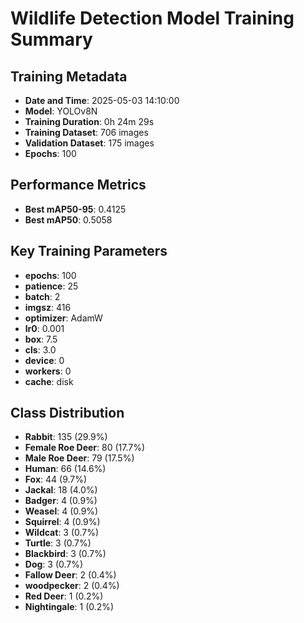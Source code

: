 # Wildlife Detection Model Training Summary

## Training Metadata
- **Date and Time**: 2025-05-03 14:10:00
- **Model**: YOLOv8N
- **Training Duration**: 0h 24m 29s
- **Training Dataset**: 706 images
- **Validation Dataset**: 175 images
- **Epochs**: 100

## Performance Metrics
- **Best mAP50-95**: 0.4125
- **Best mAP50**: 0.5058

## Key Training Parameters
- **epochs**: 100
- **patience**: 25
- **batch**: 2
- **imgsz**: 416
- **optimizer**: AdamW
- **lr0**: 0.001
- **box**: 7.5
- **cls**: 3.0
- **device**: 0
- **workers**: 0
- **cache**: disk

## Class Distribution
- **Rabbit**: 135 (29.9%)
- **Female Roe Deer**: 80 (17.7%)
- **Male Roe Deer**: 79 (17.5%)
- **Human**: 66 (14.6%)
- **Fox**: 44 (9.7%)
- **Jackal**: 18 (4.0%)
- **Badger**: 4 (0.9%)
- **Weasel**: 4 (0.9%)
- **Squirrel**: 4 (0.9%)
- **Wildcat**: 3 (0.7%)
- **Turtle**: 3 (0.7%)
- **Blackbird**: 3 (0.7%)
- **Dog**: 3 (0.7%)
- **Fallow Deer**: 2 (0.4%)
- **woodpecker**: 2 (0.4%)
- **Red Deer**: 1 (0.2%)
- **Nightingale**: 1 (0.2%)
